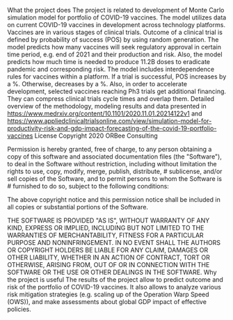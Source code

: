 
What the project does
The project is related to development of Monte Carlo simulation model for portfolio of COVID-19 vaccines. The model utilizes data on current COVID-19 vaccines in development across technology platforms. Vaccines are in various stages of clinical trials. Outcome of a clinical trial is defined by probability of success (POS) by using random generation. The model predicts how many vaccines will seek regulatory approval in certain time period, e.g. end of 2021 and their production and risk.  Also, the model predicts how much time is needed to produce 11.2B doses to eradicate pandemic and corresponding risk. The model includes interdependence rules for vaccines within a platform. If a trial is successful, POS increases by a %. Otherwise, decreases by a %. Also, in order to accelerate development, selected vaccines reaching Ph3 trials get additional financing. They can compress clinical trials cycle times and overlap them. 
Detailed overview of the methodology, modeling results and data presented in 
https://www.medrxiv.org/content/10.1101/2020.11.01.20214122v1
and 
https://www.appliedclinicaltrialsonline.com/view/simulation-model-for-productivity-risk-and-gdp-impact-forecasting-of-the-covid-19-portfolio-vaccines
License 
Copyright 2020 ORBee Consulting

Permission is hereby granted, free of charge, to any person obtaining a copy of this software and associated documentation files (the "Software"), to deal in the Software without restriction, including without limitation the rights to use, copy, modify, merge, publish, distribute, # sublicense, and/or sell copies of the Software, and to permit persons to whom the Software is # furnished to do so, subject to the following conditions:

The above copyright notice and this permission notice shall be included in all copies or substantial portions of the Software.

THE SOFTWARE IS PROVIDED "AS IS", WITHOUT WARRANTY OF ANY KIND, EXPRESS OR IMPLIED, INCLUDING BUT NOT LIMITED TO THE WARRANTIES OF MERCHANTABILITY, FITNESS FOR A PARTICULAR PURPOSE AND NONINFRINGEMENT. IN NO EVENT SHALL THE AUTHORS OR COPYRIGHT HOLDERS BE LIABLE FOR ANY CLAIM, DAMAGES OR OTHER LIABILITY, WHETHER IN AN ACTION OF CONTRACT, TORT OR OTHERWISE, ARISING FROM, OUT OF OR IN CONNECTION WITH THE SOFTWARE OR THE USE OR OTHER DEALINGS IN THE SOFTWARE.
Why the project is useful
The results of the project allow to predict outcome and risk of the portfolio of COVID-19 vaccines. It also allows to analyze various risk mitigation strategies (e.g. scaling up of the Operation Warp Speed (OWS)), and make assessments about global GDP impact of effective policies. 
